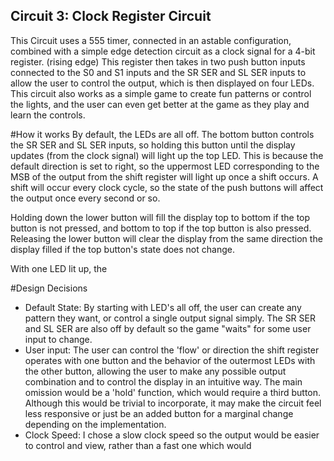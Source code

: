 ## Circuit 3: Clock Register Circuit
This Circuit uses a 555 timer, connected in an astable configuration, combined with a simple edge detection circuit as a clock signal for a 4-bit register. (rising edge)
This register then takes in two push button inputs connected to the S0 and S1 inputs and the SR SER and SL SER inputs to allow the user to control the output, which is then displayed on four LEDs.
This circuit also works as a simple game to create fun patterns or control the lights, and the user can even get better at the game as they play and learn the controls.

#How it works
By default, the LEDs are all off. The bottom button controls the SR SER and SL SER inputs, so holding this button until the display updates (from the clock signal) will light up the top LED.
This is because the default direction is set to right, so the uppermost LED corresponding to the MSB of the output from the shift register will light up once a shift occurs. 
A shift will occur every clock cycle, so the state of the push buttons will affect the output once every second or so.

Holding down the lower button will fill the display top to bottom if the top button is not pressed, and bottom to top if the top button is also pressed.
Releasing the lower button will clear the display from the same direction the display filled if the top button's state does not change.

With one LED lit up, the 

#Design Decisions
- Default State: By starting with LED's all off, the user can create any pattern they want, or control a single output signal simply. The SR SER and SL SER are also off by default so the game "waits" for some user input to change.
- User input: The user can control the 'flow' or direction the shift register operates with one button and the behavior of the outermost LEDs with the other button, allowing the user to make any possible output combination and to control the display in an intuitive way. The main omission would be a 'hold' function, which would require a third button. Although this would be trivial to incorporate, it may make the circuit feel less responsive or just be an added button for a marginal change depending on the implementation.
- Clock Speed: I chose a slow clock speed so the output would be easier to control and view, rather than a fast one which would 
